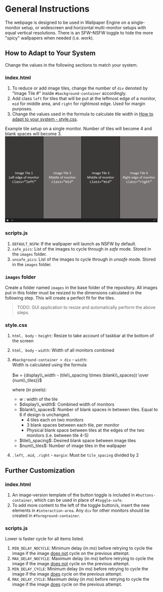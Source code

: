 # General Instructions
The webpage is designed to be used in Wallpaper Engine on a single-monitor setup, or widescreen and horizontal multi-monitor setups with equal vertical resolutions. There is an SFW–NSFW toggle to hide the more "spicy" wallpapers when needed (i.e. *work*).

## How to Adapt to Your System
Change the values in the following sections to match your system.

### index.html
1. To reduce or add image tiles, change the number of `div` denoted by "Image Tile #" inside `#background-container` accordingly.
2. Add class `left` for tiles that will be put at the leftmost edge of a monitor, `mid` for middle area, and `right` for rightmost edge. Used for margin purposes.
3. Change the values used in the formula to calculate tile width in [How to adapt to your system - style.css](#stylecss).

Example tile setup on a single monitor. Number of tiles will become 4 and blank spaces will become 3.
![Example of tile positioning on monitors](./guide1.png)

### scripts.js
1. `DEFAULT_NSFW`: If the wallpaper will launch as NSFW by default.
2. `safe_pics`: List of the images to cycle through in *safe* mode. Stored in the `images` folder.
3. `unsafe_pics`: List of the images to cycle through in *unsafe* mode. Stored in the `images` folder.

### `images` folder
Create a folder named `images` in the base folder of the repository. All images put in this folder must be resized to the dimensions calculated in the following step. This will create a perfect fit for the tiles.

> TODO: GUI application to resize and automatically perform the above steps.

### style.css
1. `html, body` - `height`: Resize to take account of taskbar at the bottom of the screen
2. `html, body` - `width`: Width of all monitors combined
3. `#background-container > div` - `width`: <br> Width is calculated using the formula<br><br>
    $w = {display\\_width - (tile\\_spacing \times (blank\\_spaces)) \over {num\\_tiles}}$

    <p>where (in pixels):</p>

    - $w$ : width of the tile
    - $display\\_width$: Combined width of monitors
    - $blank\\_spaces$: Number of blank spaces in between tiles. Equal to 6 if design is unchanged.<br>
        - 4 tiles each on two monitors
        - 3 blank spaces between each tile, per monitor
        - Physical blank space between tiles at the edges of the two monitors (i.e. between tile 4-5)
    - $tile\\_spacing$: Desired blank space between image tiles
    - $num\\_tiles$: Number of image tiles in the wallpaper
4. `.left`, `.mid`, `.right` - `margin`: Must be `tile_spacing` divided by $2$

## Further Customization
### index.html
1. An image-version template of the button toggle is included in `#buttons-container`, which can be used in place of `#toggle-safe`.
2. To add more content to the left of the toggle button/s, insert the new elements in `#interaction-area`. Any `div` for other monitors should be created in `#foreground-container`.

### scripts.js

Lower is faster cycle for all items listed.

1. `MIN_DELAY_NOCYCLE`: Minimum delay (in *ms*) before retrying to cycle the image if the image <ins>does not</ins> cycle on the previous attempt.
2. `MAX_DELAY_NOCYCLE`: Maximum delay (in *ms*) before retrying to cycle the image if the image <ins>does not</ins> cycle on the previous attempt.
3. `MIN_DELAY_CYCLE`: Minimum delay (in *ms*) before retrying to cycle the image if the image <ins>does</ins> cycle on the previous attempt.
4. `MAX_DELAY_CYCLE`: Maximum delay (in *ms*) before retrying to cycle the image if the image <ins>does</ins> cycle on the previous attempt.